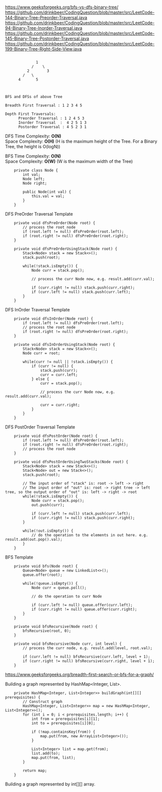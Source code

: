 
https://www.geeksforgeeks.org/bfs-vs-dfs-binary-tree/
https://github.com/drinkbeer/CodingQuestion/blob/master/src/LeetCode-144-Binary-Tree-Preorder-Traversal.java
https://github.com/drinkbeer/CodingQuestion/blob/master/src/LeetCode-94-Binary-Tree-Inorder-Traversal.java
https://github.com/drinkbeer/CodingQuestion/blob/master/src/LeetCode-145-Binary-Tree-Postorder-Traversal.java
https://github.com/drinkbeer/CodingQuestion/blob/master/src/LeetCode-199-Binary-Tree-Right-Side-View.java


```

              1
            /    \
          2        3
        /   \
      4       5



BFS and DFSs of above Tree

Breadth First Traversal : 1 2 3 4 5

Depth First Traversals:
      Preorder Traversal : 1 2 4 5 3 
      Inorder Traversal  :  4 2 5 1 3 
      Postorder Traversal : 4 5 2 3 1
```

DFS
Time Complexity: **O(N)**  
Space Complexity: **O(H)** (H is the maximum height of the Tree. For a Binary Tree, the height is O(logN))

BFS
Time Complexity: **O(N)**  
Space Complexity: **O(W)** (W is the maximum width of the Tree)

```
    private class Node {
        int val;
        Node left;
        Node right;

        public Node(int val) {
            this.val = val;
        }
    }
```

DFS PreOrder Traversal Template

```
    private void dfsPreOrder(Node root) {
        // process the root node
        if (root.left != null) dfsPreOrder(root.left);
        if (root.right != null) dfsPreOrder(root.right);
    }

    private void dfsPreOrderUsingStack(Node root) {
        Stack<Node> stack = new Stack<>();
        stack.push(root);

        while(!stack.isEmpty()) {
            Node curr = stack.pop();

            // process the curr Node now, e.g. result.add(curr.val);

            if (curr.right != null) stack.push(curr.right);
            if (curr.left != null) stack.push(curr.left);
        }
    }
```

DFS InOrder Traversal Template
```
    private void dfsInOrder(Node root) {
        if (root.left != null) dfsPreOrder(root.left);
        // process the root node
        if (root.right != null) dfsPreOrder(root.right);
    }

    private void dfsInOrderUsingStack(Node root) {
        Stack<Node> stack = new Stack<>();
        Node curr = root;

        while(curr != null || !stack.isEmpty()) {
            if (curr != null) {
                stack.push(curr);
                curr = curr.left;
            } else {
                curr = stack.pop();

                // process the curr Node now, e.g. result.add(curr.val);

                curr = curr.right;
            }
        }
    }
```

DFS PostOrder Traversal Template
```
    private void dfsPostOrder(Node root) {
        if (root.left != null) dfsPreOrder(root.left);
        if (root.right != null) dfsPreOrder(root.right);
        // process the root node
    }

    private void dfsPostOrderUsingTwoStacks(Node root) {
        Stack<Node> stack = new Stack<>();
        Stack<Node> out = new Stack<>();
        stack.push(root);

        // The input order of "stack" is: root -> left -> right
        // The input order of "out" is: root -> right tree -> left tree, so the output order of "out" is: left -> right -> root
        while(!stack.isEmpty()) {
            Node curr = stack.pop();
            out.push(curr);

            if (curr.left != null) stack.push(curr.left);
            if (curr.right != null) stack.push(curr.right);
        }

        while(!out.isEmpty()) {
            // do the operation to the elements in out here. e.g. result.add(out.pop().val);
        }
    }
```

BFS Template

```
    private void bfs(Node root) {
        Queue<Node> queue = new LinkedList<>();
        queue.offer(root);

        while(!queue.isEmpty()) {
            Node curr = queue.poll();

            // do the operation to curr Node

            if (curr.left != null) queue.offer(curr.left);
            if (curr.right != null) queue.offer(curr.right);
        }
    }
```

```
    private void bfsRecursive(Node root) {
        bfsRecursive(root, 0);
    }

    private void bfsRecursive(Node curr, int level) {
        // process the curr node, e.g. result.add(level, root.val);

        if (curr.left != null) bfsRecursive(curr.left, level + 1);
        if (curr.right != null) bfsRecursive(curr.right, level + 1);
    }
```

https://www.geeksforgeeks.org/breadth-first-search-or-bfs-for-a-graph/

Building a graph represented by HashMap<Integer, List<Integer>>.
```
    private HashMap<Integer, List<Integer>> buildGraph(int[][] prerequisites) {
        // Construct graph
        HashMap<Integer, List<Integer>> map = new HashMap<Integer, List<Integer>>();
        for (int i = 0; i < prerequisites.length; i++) {
            int from = prerequisites[i][1];
            int to = prerequisites[i][0];

            if (!map.containsKey(from)) {
                map.put(from, new ArrayList<Integer>());
            }

            List<Integer> list = map.get(from);
            list.add(to);
            map.put(from, list);
        }

        return map;
    }
```

Building a graph represented by int[][] array.
```

```

